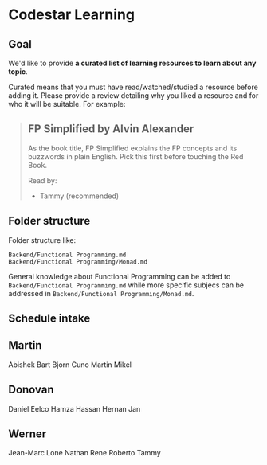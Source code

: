 # Codestar Learning

## Goal

We'd like to provide **a curated list of learning resources to learn about any topic**.

Curated means that you must have read/watched/studied a resource before adding it. Please provide a review detailing why you liked a resource and for who it will be suitable. For example:

> ## FP Simplified by Alvin Alexander
> As the book title, FP Simplified explains the FP concepts and its buzzwords in plain English. Pick this first before touching the Red Book.
> 
> Read by:
> * Tammy (recommended)

## Folder structure 

Folder structure like:

```
Backend/Functional Programming.md
Backend/Functional Programming/Monad.md
```

General knowledge about Functional Programming can be added to `Backend/Functional Programming.md` while more specific subjecs can be addressed in `Backend/Functional Programming/Monad.md`.

## Schedule intake

Martin
---
Abishek
Bart
Bjorn
Cuno
Martin
Mikel

Donovan
---
Daniel
Eelco
Hamza
Hassan
Hernan
Jan

Werner
---
Jean-Marc
Lone
Nathan
Rene
Roberto
Tammy
